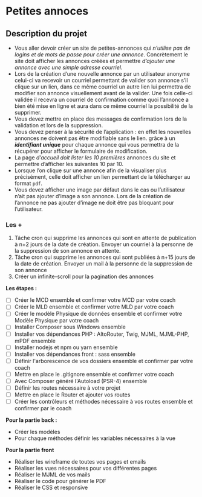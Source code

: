 # Petites annoces

## Description du projet ##

- Vous aller devoir créer un site de petites-annonces qui _n’utilise pas de logins et de mots de passe pour créer une annonce_. Concrètement le site doit afficher les annonces créées et permettre
  *d’ajouter une annonce avec une simple adresse courriel*.
- Lors de la création d’une nouvelle annonce par un utilisateur anonyme celui-ci va recevoir un
  courriel permettant de valider son annonce s’il clique sur un lien, dans ce même courriel un autre
  lien lui permettra de modifier son annonce visuellement avant de la valider. Une fois celle-ci
  validée il recevra un courriel de confirmation comme quoi l’annonce a bien été mise en ligne et
  aura dans ce même courriel la possibilité de la supprimer. 
- Vous devez mettre en place des messages de confirmation lors de la validation et lors de la suppression.
- Vous devez penser à la sécurité de l’application : en effet les nouvelles annonces ne doivent pas
  être modifiable sans le lien. grâce à un **_identifiant unique_** pour chaque annonce qui vous
  permettra de la récupérer pour afficher le formulaire de modification.
- La page _d’accueil doit lister les 10 premières_ annonces du site et permettre d’afficher les suivantes
  10 par 10.
- Lorsque l’on clique sur une annonce afin de la visualiser plus précisément, celle doit afficher un lien  permettant de la télécharger au format `pdf`.
- Vous devez afficher une image par défaut dans le cas ou l’utilisateur n’ait pas ajouter d’image a
son annonce. Lors de la création de l’annonce ne pas ajouter d’image ne doit être pas bloquant
pour l’utilisateur.

### Les + ###
1. Tâche cron qui supprime les annonces qui sont en attente de publication à n+2 jours de la
date de création. Envoyer un courriel à la personne de la suppression de son annonce en
attente.
2. Tâche cron qui supprime les annonces qui sont publiées à n+15 jours de la date de
création. Envoyer un mail à la personne de la suppression de son annonce
3. Créer un infinite-scroll pour la pagination des annonces

**Les étapes :**
  - [ ] Créer le MCD ensemble et confirmer votre MCD par votre coach
  - [ ]  Créer le MLD ensemble et confirmer votre MLD par votre coach
  - [ ] Créer le modèle Physique de données ensemble et confirmer votre Modèle Physique par votre coach
  - [ ] Installer Composer sous Windows ensemble
  - [ ] Installer vos dépendances PHP : AltoRouter, Twig, MJML, MJML-PHP, mPDF ensemble
  - [ ] Installer nodejs et npm ou yarn ensemble
  - [ ] Installer vos dépendances front : sass ensemble
  - [ ] Définir l'arborescence de vos dossiers ensemble et confirmer par votre coach
  - [ ] Mettre en place le .gitignore ensemble et confirmer votre coach
  - [ ] Avec Composer généré l'Autoload (PSR-4) ensemble
  - [ ] Définir les routes nécessaire à votre projet
  - [ ] Mettre en place le Router et ajouter vos routes
  - [ ] Créer les contrôleurs et méthodes nécessaire à vos routes ensemble et confirmer par le coach

 **Pour la partie back :**
- Créer les modèles
- Pour chaque méthodes définir les variables nécessaires à la vue

 **Pour la partie front**
- Réaliser les wireframe de toutes vos pages et emails
- Réaliser les vues nécessaires pour vos différentes pages
- Réaliser le MJML de vos mails
- Réaliser le code pour générer le PDF
- Réaliser le CSS et responsive

